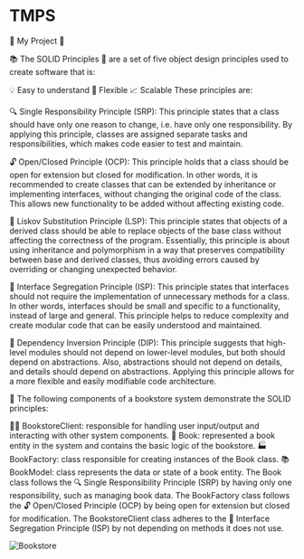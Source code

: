 # TMPS
🌟 My  Project 🌟


📚 The SOLID Principles 🧱 are a set of five object design principles used to create software that is:

💡 Easy to understand
🧮 Flexible
📈 Scalable
These principles are:

🔍 Single Responsibility Principle (SRP): This principle states that a class should have only one reason to change, i.e. have only one responsibility. 
By applying this principle, classes are assigned separate tasks and responsibilities, which makes code easier to test and maintain.

🔓 Open/Closed Principle (OCP): This principle holds that a class should be open for extension but closed for modification. In other words, 
it is recommended to create classes that can be extended by inheritance or implementing interfaces, without changing the original code of the class. 
This allows new functionality to be added without affecting existing code.

🔗 Liskov Substitution Principle (LSP): This principle states that objects of a derived class should be able to replace objects 
of the base class without affecting the correctness of the program. Essentially, this principle is about using inheritance and polymorphism 
in a way that preserves compatibility between base and derived classes, thus avoiding errors caused by overriding or changing unexpected behavior.

🧩 Interface Segregation Principle (ISP): This principle states that interfaces should not require the implementation 
of unnecessary methods for a class. In other words, interfaces should be small and specific to a functionality, instead of large and general. 
This principle helps to reduce complexity and create modular code that can be easily understood and maintained.

🔄 Dependency Inversion Principle (DIP): This principle suggests that high-level modules should not depend on lower-level modules, 
but both should depend on abstractions. Also, abstractions should not depend on details, and details should depend on abstractions. 
Applying this principle allows for a more flexible and easily modifiable code architecture.

📖 The following components of a bookstore system demonstrate the SOLID principles:

🧑‍💼 BookstoreClient: responsible for handling user input/output and interacting with other system components.
📕 Book: represented a book entity in the system and contains the basic logic of the bookstore.
🏭 BookFactory: class responsible for creating instances of the Book class.
📚 BookModel: class represents the data or state of a book entity.
The Book class follows the 
🔍 Single Responsibility Principle (SRP) by having only one responsibility, such as managing book data. The BookFactory class follows the 
🔓 Open/Closed Principle (OCP) by being open for extension but closed for modification. The BookstoreClient class adheres to the 
🧩 Interface Segregation Principle (ISP) by not depending on methods it does not use.

![Bookstore](https://user-images.githubusercontent.com/25839770/230552060-f499a14c-360a-4153-9d93-b36120193c0b.png)
